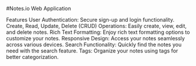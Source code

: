 #Notes.io Web Application


Features
User Authentication: Secure sign-up and login functionality.
Create, Read, Update, Delete (CRUD) Operations: Easily create, view, edit, and delete notes.
Rich Text Formatting: Enjoy rich text formatting options to customize your notes.
Responsive Design: Access your notes seamlessly across various devices.
Search Functionality: Quickly find the notes you need with the search feature.
Tags: Organize your notes using tags for better categorization.
